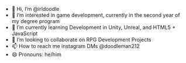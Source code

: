 - 👋 Hi, I’m @irldoodle
- 👀 I’m interested in game development, currently in the second year of my degree program
- 🌱 I’m currently learning Development in Unity, Unreal, and HTML5 + JavaScript
- 💞️ I’m looking to collaborate on RPG Development Projects
- 📫 How to reach me instagram DMs @doodleman212
- 😄 Pronouns: he/him

<!---
irldoodle/irldoodle is a ✨ special ✨ repository because its `README.md` (this file) appears on your GitHub profile.
You can click the Preview link to take a look at your changes.
--->
